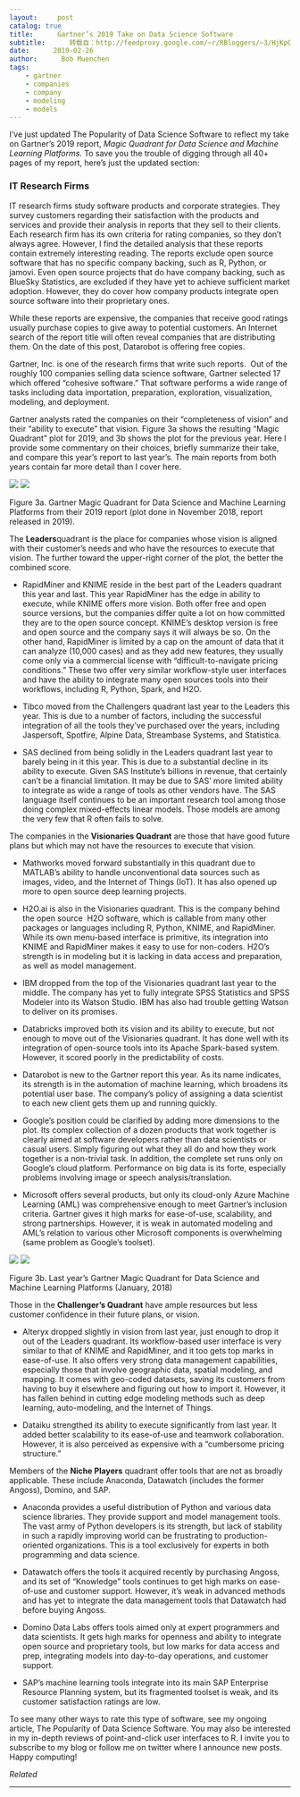 ```yaml
---
layout:     post
catalog: true
title:      Gartner’s 2019 Take on Data Science Software
subtitle:      转载自：http://feedproxy.google.com/~r/RBloggers/~3/HjKpC7IqyAw/
date:      2019-02-26
author:      Bob Muenchen
tags:
    - gartner
    - companies
    - company
    - modeling
    - models
---
```






I’ve just updated The Popularity of Data Science Software to reflect my take on Gartner’s 2019 report, *Magic Quadrant for Data Science and Machine Learning Platforms*. To save you the trouble of digging through all 40+ pages of my report, here’s just the updated section:

### **IT Research Firms**

IT research firms study software products and corporate strategies. They survey customers regarding their satisfaction with the products and services and provide their analysis in reports that they sell to their clients. Each research firm has its own criteria for rating companies, so they don’t always agree. However, I find the detailed analysis that these reports contain extremely interesting reading. The reports exclude open source software that has no specific company backing, such as R, Python, or jamovi. Even open source projects that do have company backing, such as BlueSky Statistics, are excluded if they have yet to achieve sufficient market adoption. However, they do cover how company products integrate open source software into their proprietary ones.

While these reports are expensive, the companies that receive good ratings usually purchase copies to give away to potential customers. An Internet search of the report title will often reveal companies that are distributing them. On the date of this post, Datarobot is offering free copies.

Gartner, Inc. is one of the research firms that write such reports.  Out of the roughly 100 companies selling data science software, Gartner selected 17 which offered “cohesive software.” That software performs a wide range of tasks including data importation, preparation, exploration, visualization, modeling, and deployment.

Gartner analysts rated the companies on their “completeness of vision” and their “ability to execute” that vision. Figure 3a shows the resulting “Magic Quadrant” plot for 2019, and 3b shows the plot for the previous year. Here I provide some commentary on their choices, briefly summarize their take, and compare this year’s report to last year’s. The main reports from both years contain far more detail than I cover here.

![](https://i1.wp.com/r4stats.com/wp-content/uploads/2019/02/Gartner-2019.png?resize=640%2C640)
![](https://i1.wp.com/r4stats.com/wp-content/uploads/2019/02/Gartner-2019.png?resize=640%2C640)


Figure 3a. Gartner Magic Quadrant for Data Science and Machine Learning Platforms from their 2019 report (plot done in November 2018, report released in 2019).

The **Leaders**quadrant is the place for companies whose vision is aligned with their customer’s needs and who have the resources to execute that vision. The further toward the upper-right corner of the plot, the better the combined score.

- RapidMiner and KNIME reside in the best part of the Leaders quadrant this year and last. This year RapidMiner has the edge in ability to execute, while KNIME offers more vision. Both offer free and open source versions, but the companies differ quite a lot on how committed they are to the open source concept. KNIME’s desktop version is free and open source and the company says it will always be so. On the other hand, RapidMiner is limited by a cap on the amount of data that it can analyze (10,000 cases) and as they add new features, they usually come only via a commercial license with “difficult-to-navigate pricing conditions.” These two offer very similar workflow-style user interfaces and have the ability to integrate many open sources tools into their workflows, including R, Python, Spark, and H2O.

- Tibco moved from the Challengers quadrant last year to the Leaders this year. This is due to a number of factors, including the successful integration of all the tools they’ve purchased over the years, including Jaspersoft, Spotfire, Alpine Data, Streambase Systems, and Statistica.

- SAS declined from being solidly in the Leaders quadrant last year to barely being in it this year. This is due to a substantial decline in its ability to execute. Given SAS Institute’s billions in revenue, that certainly can’t be a financial limitation. It may be due to SAS’ more limited ability to integrate as wide a range of tools as other vendors have. The SAS language itself continues to be an important research tool among those doing complex mixed-effects linear models. Those models are among the very few that R often fails to solve.


The companies in the **Visionaries Quadrant** are those that have good future plans but which may not have the resources to execute that vision.

- Mathworks moved forward substantially in this quadrant due to MATLAB’s ability to handle unconventional data sources such as images, video, and the Internet of Things (IoT). It has also opened up more to open source deep learning projects.

- H2O.ai is also in the Visionaries quadrant. This is the company behind the open source  H2O software, which is callable from many other packages or languages including R, Python, KNIME, and RapidMiner. While its own menu-based interface is primitive, its integration into KNIME and RapidMiner makes it easy to use for non-coders. H2O’s strength is in modeling but it is lacking in data access and preparation, as well as model management.

- IBM dropped from the top of the Visionaries quadrant last year to the middle. The company has yet to fully integrate SPSS Statistics and SPSS Modeler into its Watson Studio. IBM has also had trouble getting Watson to deliver on its promises.

- Databricks improved both its vision and its ability to execute, but not enough to move out of the Visionaries quadrant. It has done well with its integration of open-source tools into its Apache Spark-based system. However, it scored poorly in the predictability of costs.

- Datarobot is new to the Gartner report this year. As its name indicates, its strength is in the automation of machine learning, which broadens its potential user base. The company’s policy of assigning a data scientist to each new client gets them up and running quickly.

- Google’s position could be clarified by adding more dimensions to the plot. Its complex collection of a dozen products that work together is clearly aimed at software developers rather than data scientists or casual users. Simply figuring out what they all do and how they work together is a non-trivial task. In addition, the complete set runs only on Google’s cloud platform. Performance on big data is its forte, especially problems involving image or speech analysis/translation.

- Microsoft offers several products, but only its cloud-only Azure Machine Learning (AML) was comprehensive enough to meet Gartner’s inclusion criteria. Gartner gives it high marks for ease-of-use, scalability, and strong partnerships. However, it is weak in automated modeling and AML’s relation to various other Microsoft components is overwhelming (same problem as Google’s toolset).


![](https://i0.wp.com/r4stats.com/wp-content/uploads/2018/02/Gartner-2018.png?resize=640%2C624)
![](https://i0.wp.com/r4stats.com/wp-content/uploads/2018/02/Gartner-2018.png?resize=640%2C624)


Figure 3b. Last year’s Gartner Magic Quadrant for Data Science and Machine Learning Platforms (January, 2018)

Those in the **Challenger’s Quadrant** have ample resources but less customer confidence in their future plans, or vision.

- Alteryx dropped slightly in vision from last year, just enough to drop it out of the Leaders quadrant. Its workflow-based user interface is very similar to that of KNIME and RapidMiner, and it too gets top marks in ease-of-use. It also offers very strong data management capabilities, especially those that involve geographic data, spatial modeling, and mapping. It comes with geo-coded datasets, saving its customers from having to buy it elsewhere and figuring out how to import it. However, it has fallen behind in cutting edge modeling methods such as deep learning, auto-modeling, and the Internet of Things.

- Dataiku strengthed its ability to execute significantly from last year. It added better scalability to its ease-of-use and teamwork collaboration. However, it is also perceived as expensive with a “cumbersome pricing structure.”


Members of the **Niche Players** quadrant offer tools that are not as broadly applicable. These include Anaconda, Datawatch (includes the former Angoss), Domino, and SAP.

- Anaconda provides a useful distribution of Python and various data science libraries. They provide support and model management tools. The vast army of Python developers is its strength, but lack of stability in such a rapidly improving world can be frustrating to production-oriented organizations. This is a tool exclusively for experts in both programming and data science.

- Datawatch offers the tools it acquired recently by purchasing Angoss, and its set of “Knowledge” tools continues to get high marks on ease-of-use and customer support. However, it’s weak in advanced methods and has yet to integrate the data management tools that Datawatch had before buying Angoss.

- Domino Data Labs offers tools aimed only at expert programmers and data scientists. It gets high marks for openness and ability to integrate open source and proprietary tools, but low marks for data access and prep, integrating models into day-to-day operations, and customer support.

- SAP’s machine learning tools integrate into its main SAP Enterprise Resource Planning system, but its fragmented toolset is weak, and its customer satisfaction ratings are low.


To see many other ways to rate this type of software, see my ongoing article, The Popularity of Data Science Software. You may also be interested in my in-depth reviews of point-and-click user interfaces to R. I invite you to subscribe to my blog or follow me on twitter where I announce new posts. Happy computing!


*Related*








---
